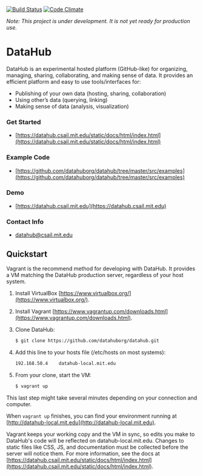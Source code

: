 [![Build Status](https://travis-ci.org/datahuborg/datahub.svg?branch=master)](https://travis-ci.org/datahuborg/datahub) [![Code Climate](https://codeclimate.com/github/datahuborg/datahub/badges/gpa.svg)](https://codeclimate.com/github/datahuborg/datahub)

*Note: This project is under development. It is not yet ready for production use.*

DataHub
===========
DataHub is an experimental hosted platform (GitHub-like) for organizing, managing, sharing, collaborating, and making sense of data. It provides an efficient platform and easy to use tools/interfaces for:

* Publishing of your own data (hosting, sharing, collaboration)
* Using other’s data (querying, linking)
* Making sense of data (analysis, visualization)

### Get Started

+ [https://datahub.csail.mit.edu/static/docs/html/index.html](https://datahub.csail.mit.edu/static/docs/html/index.html)

### Example Code

+ [https://github.com/datahuborg/datahub/tree/master/src/examples](https://github.com/datahuborg/datahub/tree/master/src/examples)

### Demo
+ [https://datahub.csail.mit.edu](https://datahub.csail.mit.edu)

### Contact Info
+ [datahub@csail.mit.edu](mailto:datahub@csail.mit.edu)

## Quickstart

Vagrant is the recommend method for developing with DataHub. It provides a VM matching the DataHub production server, regardless of your host system.

1. Install VirtualBox [https://www.virtualbox.org/](https://www.virtualbox.org/).

1. Install Vagrant [https://www.vagrantup.com/downloads.html](https://www.vagrantup.com/downloads.html).

1. Clone DataHub:
    ```bash
    $ git clone https://github.com/datahuborg/datahub.git
    ```

1. Add this line to your hosts file (/etc/hosts on most systems):
    ```bash
    192.168.50.4    datahub-local.mit.edu
    ```

1. From your clone, start the VM:
    ```bash
    $ vagrant up
    ```

This last step might take several minutes depending on your connection and computer.

When `vagrant up` finishes, you can find your environment running at [http://datahub-local.mit.edu](http://datahub-local.mit.edu).

Vagrant keeps your working copy and the VM in sync, so edits you make to DataHub's code will be reflected on datahub-local.mit.edu. Changes to static files like CSS, JS, and documentation must be collected before the server will notice them. For more information, see the docs at [https://datahub.csail.mit.edu/static/docs/html/index.html](https://datahub.csail.mit.edu/static/docs/html/index.html).
